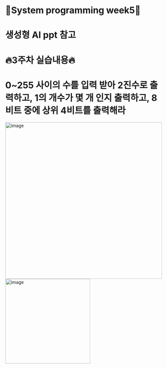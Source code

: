 # 🔅System programming week5🔅

# 생성형 AI ppt 참고

# **🔥3주차 실습내용🔥**
# 0~255 사이의 수를 입력 받아 2진수로 출력하고, 1의 개수가 몇 개 인지 출력하고, 8비트 중에 상위 4비트를 출력해라

<img width="495" alt="image" src="https://github.com/user-attachments/assets/ac89a2b5-1235-4388-9a9a-e98b7b6c3067" />


<img width="268" alt="image" src="https://github.com/user-attachments/assets/3c16c4c2-8ec9-4ff8-a903-1393d7273f95" />

